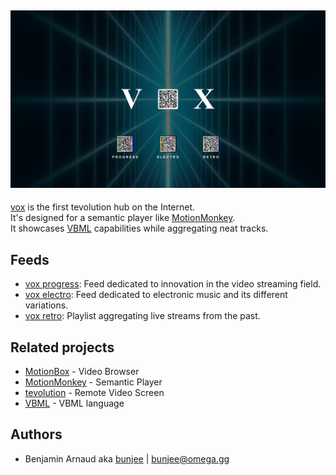 <a href="dist/vox.png"><img src="dist/vox.png" alt="vox" width="1024px"></a>
---

[vox](https://omega.gg/MotionBox) is the first tevolution hub on the Internet.<br>
It's designed for a semantic player like [MotionMonkey](https://omega.gg/MotionMonkey).<br>
It showcases [VBML](https://omega.gg/VBML) capabilities while aggregating neat tracks.<br>

## Feeds

- [vox progress](playlist/progress.vbml): Feed dedicated to innovation in the video streaming field.
- [vox electro](playlist/electro.vbml): Feed dedicated to electronic music and its different variations.
- [vox retro](playlist/retro.vbml): Playlist aggregating live streams from the past.

## Related projects

- [MotionBox](https://omega.gg/MotionBox/sources) - Video Browser
- [MotionMonkey](https://omega.gg/MotionMonkey) - Semantic Player
- [tevolution](https://omega.gg/tevolution) - Remote Video Screen
- [VBML](https://omega.gg/vbml) - VBML language

## Authors

- Benjamin Arnaud aka [bunjee](https://bunjee.me) | <bunjee@omega.gg>
